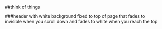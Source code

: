 ##think of things


###header with white background fixed to top of page that fades to invisible when you scroll down and fades to white when you reach the top
